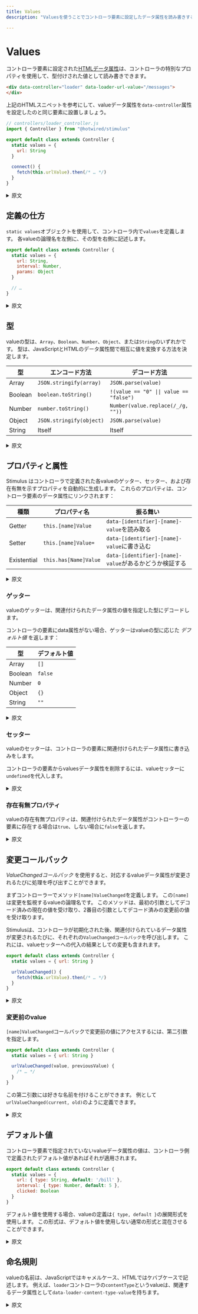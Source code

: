 ```yaml
---
title: Values
description: "Valuesを使うことでコントローラ要素に設定したデータ属性を読み書きすることができます"

---
```


# Values

コントローラ要素に設定された[HTMLデータ属性](https://developer.mozilla.org/ja/docs/Web/HTML/Global_attributes/data-*)は、コントローラの特別なプロパティを使用して、型付けされた値として読み書きできます。

```html
<div data-controller="loader" data-loader-url-value="/messages">
</div>
```

上記のHTMLスニペットを参考にして、valueデータ属性を`data-controller`属性を設定したのと同じ要素に設置しましょう。

```js
// controllers/loader_controller.js
import { Controller } from "@hotwired/stimulus"

export default class extends Controller {
  static values = {
    url: String
  }

  connect() {
    fetch(this.urlValue).then(/* … */)
  }
}
```

<details>
    <summary>原文</summary>
You can read and write [HTML data attributes](https://developer.mozilla.org/en-US/docs/Web/HTML/Global_attributes/data-*) on controller elements as typed _values_ using special controller properties.

```html
<div data-controller="loader" data-loader-url-value="/messages">
</div>
```

As per the given HTML snippet, remember to place the data attributes for values on the same element as the `data-controller` attribute.

```js
// controllers/loader_controller.js
import { Controller } from "@hotwired/stimulus"

export default class extends Controller {
  static values = {
    url: String
  }

  connect() {
    fetch(this.urlValue).then(/* … */)
  }
}
```
</details>

## 定義の仕方

`static values`オブジェクトを使用して、コントローラ内で`values`を定義します。 各valueの論理名を左側に、その型を右側に記述します。

```js
export default class extends Controller {
  static values = {
    url: String,
    interval: Number,
    params: Object
  }

  // …
}
```

<details>
    <summary>原文</summary>
Define values in a controller using the `static values` object. Put each value's _name_ on the left and its _type_ on the right.

```js
export default class extends Controller {
  static values = {
    url: String,
    interval: Number,
    params: Object
  }

  // …
}
```
</details>

## 型

valueの型は、`Array`、`Boolean`、`Number`、`Object`、または`String`のいずれかです。 型は、JavaScriptとHTMLのデータ属性間で相互に値を変換する方法を決定します。

| 型      | エンコード方法           | デコード方法                            |
| ------- | ------------------------ | --------------------------------------- |
| Array   | `JSON.stringify(array)`  | `JSON.parse(value)`                     |
| Boolean | `boolean.toString()`     | `!(value == "0" \|\| value == "false")` |
| Number  | `number.toString()`      | `Number(value.replace(/_/g, ""))`       |
| Object  | `JSON.stringify(object)` | `JSON.parse(value)`                     |
| String  | Itself                   | Itself                                  |

<details>
    <summary>原文</summary>
A value's type is one of `Array`, `Boolean`, `Number`, `Object`, or `String`. The type determines how the value is transcoded between JavaScript and HTML.

| Type    | Encoded as…              | Decoded as…                             |
| ------- | ------------------------ | --------------------------------------- |
| Array   | `JSON.stringify(array)`  | `JSON.parse(value)`                     |
| Boolean | `boolean.toString()`     | `!(value == "0" \|\| value == "false")` |
| Number  | `number.toString()`      | `Number(value.replace(/_/g, ""))`       |
| Object  | `JSON.stringify(object)` | `JSON.parse(value)`                     |
| String  | Itself                   | Itself                                  |

</details>

## プロパティと属性

Stimulus はコントローラで定義された各valueのゲッター、セッター、および存在有無を示すプロパティを自動的に生成します。 これらのプロパティは、コントローラ要素のデータ属性にリンクされます：

種類 | プロパティ名  | 振る舞い
---- | ------------- | ------
Getter | `this.[name]Value` | `data-[identifier]-[name]-value`を読み取る
Setter | `this.[name]Value=` | `data-[identifier]-[name]-value`に書き込む
Existential | `this.has[Name]Value` | `data-[identifier]-[name]-value`があるかどうか検証する

<details>
    <summary>原文</summary>
Stimulus automatically generates getter, setter, and existential properties for each value defined in a controller. These properties are linked to data attributes on the controller's element:

Kind | Property name | Effect
---- | ------------- | ------
Getter | `this.[name]Value` | Reads `data-[identifier]-[name]-value`
Setter | `this.[name]Value=` | Writes `data-[identifier]-[name]-value`
Existential | `this.has[Name]Value` | Tests for `data-[identifier]-[name]-value`
</details>

### ゲッター

valueのゲッターは、関連付けられたデータ属性の値を指定した型にデコードします。

コントローラの要素にdata属性がない場合、ゲッターはvalueの型に応じた _デフォルト値_ を返します：

型   | デフォルト値
---- | -------------
Array | `[]`
Boolean | `false`
Number | `0`
Object | `{}`
String | `""`

<details>
    <summary>原文</summary>
The getter for a value decodes the associated data attribute into an instance of the value's type.

If the data attribute is missing from the controller's element, the getter returns a _default value_, depending on the value's type:

Type | Default value
---- | -------------
Array | `[]`
Boolean | `false`
Number | `0`
Object | `{}`
String | `""`
</details>

### セッター

valueのセッターは、コントローラの要素に関連付けられたデータ属性に書き込みをします。

コントローラの要素からvaluesデータ属性を削除するには、valueセッターに`undefined`を代入します。

<details>
    <summary>原文</summary>
The setter for a value sets the associated data attribute on the controller's element.

To remove the data attribute from the controller's element, assign `undefined` to the value.

</details>

### 存在有無プロパティ

valueの存在有無プロパティは、関連付けられたデータ属性がコントローラーの要素に存在する場合は`true`、しない場合に`false`を返します。

<details>
    <summary>原文</summary>
The existential property for a value evaluates to `true` when the associated data attribute is present on the controller's element and `false` when it is absent.

</details>

## 変更コールバック

_ValueChangedコールバック_ を使用すると、対応するvalueデータ属性が変更されるたびに処理を呼び出すことができます。

まずコントローラーでメソッド`[name]ValueChanged`を定義します。 この`[name]`は変更を監視するvalueの論理名です。 このメソッドは、最初の引数としてデコード済みの現在の値を受け取り、2番目の引数としてデコード済みの変更前の値を受け取ります。

Stimulusは、コントローラが初期化された後、関連付けられているデータ属性が変更されるたびに、それぞれの`ValueChangedコールバック`を呼び出します。 これには、valueセッターへの代入の結果としての変更も含まれます。

```js
export default class extends Controller {
  static values = { url: String }

  urlValueChanged() {
    fetch(this.urlValue).then(/* … */)
  }
}
```

<details>
    <summary>原文</summary>
Value _change callbacks_ let you respond whenever a value's data attribute changes.

Define a method `[name]ValueChanged` in the controller, where `[name]` is the name of the value you want to observe for changes. The method receives its decoded value as the first argument and the decoded previous value as the second argument.

Stimulus invokes each change callback after the controller is initialized and again any time its associated data attribute changes. This includes changes as a result of assignment to the value's setter.

```js
export default class extends Controller {
  static values = { url: String }

  urlValueChanged() {
    fetch(this.urlValue).then(/* … */)
  }
}
```
</details>

### 変更前のvalue

`[name]ValueChanged`コールバックで変更前の値にアクセスするには、第二引数を指定します。

```js
export default class extends Controller {
  static values = { url: String }

  urlValueChanged(value, previousValue) {
    /* … */
  }
}
```

この第二引数には好きな名前を付けることができます。 例として`urlValueChanged(current, old)`のように定義できます。

<details>
    <summary>原文</summary>
You can access the previous value of a `[name]ValueChanged` callback by defining the callback method with two arguments in your controller.

```js
export default class extends Controller {
  static values = { url: String }

  urlValueChanged(value, previousValue) {
    /* … */
  }
}
```

The two arguments can be named as you like. You could also use `urlValueChanged(current, old)`.

</details>

## デフォルト値

コントローラ要素で指定されていないvalueデータ属性の値は、コントローラ側で定義されたデフォルト値があればそれが適用されます。

```js
export default class extends Controller {
  static values = {
    url: { type: String, default: '/bill' },
    interval: { type: Number, default: 5 },
    clicked: Boolean
  }
}
```

デフォルト値を使用する場合、valueの定義は`{ type, default }`の展開形式を使用します。 この形式は、デフォルト値を使用しない通常の形式と混在させることができます。

<details>
    <summary>原文</summary>
Values that have not been specified on the controller element can be set by defaults specified in the controller definition:

```js
export default class extends Controller {
  static values = {
    url: { type: String, default: '/bill' },
    interval: { type: Number, default: 5 },
    clicked: Boolean
  }
}
```

When a default is used, the expanded form of `{ type, default }` is used. This form can be mixed with the regular form that does not use a default.

</details>

## 命名規則

valueの名前は、JavaScriptではキャメルケース、HTMLではケバブケースで記述します。 例えば、`loader`コントローラの`contentType`というvalueは、関連するデータ属性として`data-loader-content-type-value`を持ちます。

<details>
    <summary>原文</summary>
Write value names as camelCase in JavaScript and kebab-case in HTML. For example, a value named `contentType` in the `loader` controller will have the associated data attribute `data-loader-content-type-value`.
</details>
